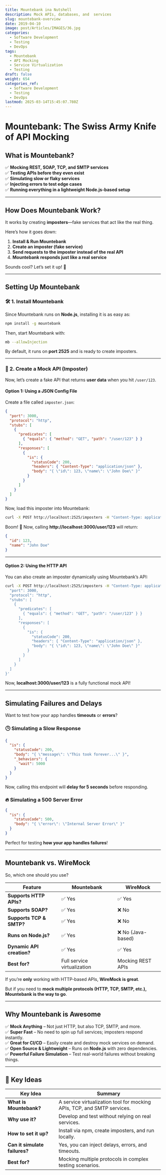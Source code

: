 ```yaml
---
title: Mountebank ina Nutshell
description: Mock APIs, databases, and  services
slug: mountebank-overview
date: 2019-04-10
image: post/Articles/IMAGES/36.jpg
categories:
  - Software Development
  - Testing
  - DevOps
tags:
  - Mountebank
  - API Mocking
  - Service Virtualization
  - Testing
draft: false
weight: 654
categories_ref:
  - Software Development
  - Testing
  - DevOps
lastmod: 2025-03-14T15:45:07.780Z
---
```

# Mountebank: The Swiss Army Knife of API Mocking

## What is Mountebank?

<!-- Okay, so you've heard of **WireMock**, but what if I told you there's another tool that can mock **more than just HTTP APIs**? Meet **Mountebank**—a powerful, open-source **service virtualization tool** that lets you **mock APIs, databases, TCP services, SMTP servers, and more**.  

Think of it like WireMock, but with **extra superpowers**. 💪  

It’s perfect for:   -->

✅ **Mocking REST, SOAP, TCP, and SMTP services**\
✅ **Testing APIs before they even exist**\
✅ **Simulating slow or flaky services**\
✅ **Injecting errors to test edge cases**\
✅ **Running everything in a lightweight Node.js-based setup**

<!-- If you're working with **microservices, CI/CD pipelines, or complex testing scenarios**, **Mountebank** is your new best friend.   -->

***

## How Does Mountebank Work?

It works by creating **imposters**—fake services that act like the real thing.

Here’s how it goes down:

1. **Install & Run Mountebank**
2. **Create an imposter (fake service)**
3. **Send requests to the imposter instead of the real API**
4. **Mountebank responds just like a real service**

Sounds cool? Let’s set it up! 🚀

***

## Setting Up Mountebank

### 🛠️ 1. Install Mountebank

Since Mountebank runs on **Node.js**, installing it is as easy as:

```sh
npm install -g mountebank
```

Then, start Mountebank with:

```sh
mb --allowInjection
```

By default, it runs on **port 2525** and is ready to create imposters.

***

### 🔧 2. Create a Mock API (Imposter)

Now, let’s create a fake API that returns **user data** when you hit `/user/123`.

#### **Option 1: Using a JSON Config File**

Create a file called `imposter.json`:

```json
{
  "port": 3000,
  "protocol": "http",
  "stubs": [
    {
      "predicates": [
        { "equals": { "method": "GET", "path": "/user/123" } }
      ],
      "responses": [
        {
          "is": {
            "statusCode": 200,
            "headers": { "Content-Type": "application/json" },
            "body": "{ \"id\": 123, \"name\": \"John Doe\" }"
          }
        }
      ]
    }
  ]
}
```

Now, load this imposter into Mountebank:

```sh
curl -X POST http://localhost:2525/imposters -H "Content-Type: application/json" -d @imposter.json
```

Boom! 🎉 Now, calling **http://localhost:3000/user/123** will return:

```json
{
  "id": 123,
  "name": "John Doe"
}
```

***

#### **Option 2: Using the HTTP API**

You can also create an imposter dynamically using Mountebank’s API:

```sh
curl -X POST http://localhost:2525/imposters -H "Content-Type: application/json" -d '{
  "port": 3000,
  "protocol": "http",
  "stubs": [
    {
      "predicates": [
        { "equals": { "method": "GET", "path": "/user/123" } }
      ],
      "responses": [
        {
          "is": {
            "statusCode": 200,
            "headers": { "Content-Type": "application/json" },
            "body": "{ \"id\": 123, \"name\": \"John Doe\" }"
          }
        }
      ]
    }
  ]
}'
```

Now, **localhost:3000/user/123** is a fully functional mock API!

***

## Simulating Failures and Delays

Want to test how your app handles **timeouts** or **errors**?

### 🕒 Simulating a Slow Response

```json
{
  "is": {
    "statusCode": 200,
    "body": "{ \"message\": \"This took forever...\" }",
    "_behaviors": {
      "wait": 5000
    }
  }
}
```

Now, calling this endpoint will **delay for 5 seconds** before responding.

### 🔥 Simulating a 500 Server Error

```json
{
  "is": {
    "statusCode": 500,
    "body": "{ \"error\": \"Internal Server Error\" }"
  }
}
```

Perfect for testing **how your app handles failures**!

***

## Mountebank vs. WireMock

So, which one should you use?

| Feature                   | Mountebank                  | WireMock          |
| ------------------------- | --------------------------- | ----------------- |
| **Supports HTTP APIs?**   | ✅ Yes                       | ✅ Yes             |
| **Supports SOAP?**        | ✅ Yes                       | ❌ No              |
| **Supports TCP & SMTP?**  | ✅ Yes                       | ❌ No              |
| **Runs on Node.js?**      | ✅ Yes                       | ❌ No (Java-based) |
| **Dynamic API creation?** | ✅ Yes                       | ✅ Yes             |
| **Best for?**             | Full service virtualization | Mocking REST APIs |

If you’re **only** working with HTTP-based APIs, **WireMock is great**.

But if you need to **mock multiple protocols (HTTP, TCP, SMTP, etc.), Mountebank is the way to go**.

***

## Why Mountebank is Awesome

✅ **Mock Anything** – Not just HTTP, but also TCP, SMTP, and more.\
✅ **Super Fast** – No need to spin up full services; imposters respond instantly.\
✅ **Great for CI/CD** – Easily create and destroy mock services on demand.\
✅ **Open Source & Lightweight** – Runs on **Node.js** with zero dependencies.\
✅ **Powerful Failure Simulation** – Test real-world failures without breaking things.

<!-- ---

## Final Thoughts  

Mountebank is **like WireMock on steroids**—it lets you mock **entire systems** without needing real services.  

If you're building **microservices, working with multiple protocols, or need deep testing**, **Mountebank is a game-changer**.  

Go ahead, **mock all the things!** 🚀   -->

***

## 🔑 Key Ideas

| Key Idea                      | Summary                                                                 |
| ----------------------------- | ----------------------------------------------------------------------- |
| **What is Mountebank?**       | A service virtualization tool for mocking APIs, TCP, and SMTP services. |
| **Why use it?**               | Develop and test without relying on real services.                      |
| **How to set it up?**         | Install via npm, create imposters, and run locally.                     |
| **Can it simulate failures?** | Yes, you can inject delays, errors, and timeouts.                       |
| **Best for?**                 | Mocking multiple protocols in complex testing scenarios.                |

```


```
